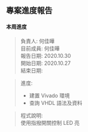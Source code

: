 ## 專案進度報告
#### 本周進度
> 負責人: 何佳曄 \
> 目前成員: 何佳曄 \
> 報告日期: 2020.10.30 \
> 開始日期: 2020.10.27 \
> 結束日期: 

> 進度: 
> * 建置 Vivado 環境 
> * 查詢 VHDL 語法及資料 

> 程式說明:  
> 使用指撥開關控制 LED 亮
